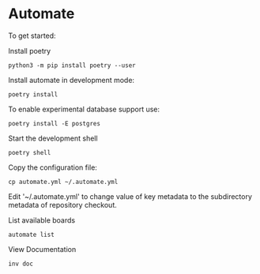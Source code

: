 # Automate


To get started:
  
Install poetry

    python3 -m pip install poetry --user

Install automate in development mode:

    poetry install 

To enable experimental database support use:

    poetry install -E postgres

Start the development shell

    poetry shell

Copy the configuration file:

    cp automate.yml ~/.automate.yml
	
Edit '~/.automate.yml' to change value of key metadata to the subdirectory 
metadata of repository checkout. 
 
List available boards

    automate list

View Documentation 

    inv doc


